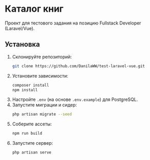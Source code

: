 # Каталог книг
Проект для тестового задания на позицию Fullstack Developer (Laravel/Vue).

## Установка
1. Склонируйте репозиторий:
   ```bash
   git clone https://github.com/DanilaWW/test-laravel-vue.git
   ```
2. Установите зависимости:
   ```bash
   composer install
   npm install
   ```
3. Настройте `.env` (на основе `.env.example`) для PostgreSQL.
4. Запустите миграции и сидер:
   ```bash
   php artisan migrate --seed
   ```
5. Соберите ассеты:
   ```bash
   npm run build
   ```
6. Запустите сервер:
   ```bash
   php artisan serve
   ```